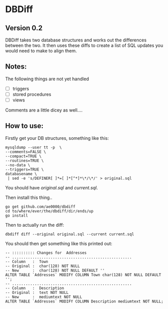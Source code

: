 DBDiff
================================================

Version 0.2
-----------



DBDiff takes two database structures and works out the differences between the 
two. It then uses these diffs to create a list of SQL updates you would need to 
make to align them.

Notes:
------
The following things are not yet handled

- [ ] triggers
- [ ] stored procedures
- [ ] views

Comments are a little dicey as well.... 

How to use:
--------------

Firstly get your DB structures, something like this:
```
mysqldump --user tt -p  \
--comments=FALSE \
--compact=TRUE \
--routines=TRUE \
--no-data \
--triggers=TRUE \
databasename \
 | sed -e 's/DEFINER[ ]*=[ ]*[^*]*\*/\*/' > original.sql
```

You should have _original.sql_ and _current.sql_.

Then install this thing..
```
go get github.com/ae0000/dbdiff
cd to/where/ever/the/dbdiff/dir/ends/up
go install
```

Then to actually run the diff:
```
dbdiff diff --original original.sql --current current.sql
```

You should then get something like this printed out:
```
-- :::::::::: Changes for  Addresses
-- .....................................................
-- Column   :  Town
-- Original :  char(128) NOT NULL
-- New      :  char(128) NOT NULL DEFAULT ''
ALTER TABLE `Addresses` MODIFY COLUMN Town char(128) NOT NULL DEFAULT '';
-- .....................................................
-- Column   :  Description
-- Original :  text NOT NULL
-- New      :  mediumtext NOT NULL
ALTER TABLE `Addresses` MODIFY COLUMN Description mediumtext NOT NULL;

```

